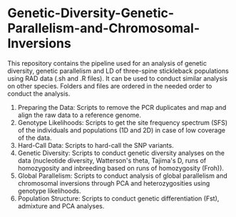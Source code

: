 # Genetic-Diversity-Genetic-Parallelism-and-Chromosomal-Inversions

This repository contains the pipeline used for an analysis of genetic diversity, genetic parallelism and LD of three-spine stickleback populations using RAD data (.sh and .R files). It can be used to conduct similar analysis on other species. Folders and files are ordered in the needed order to conduct the analysis.

1. Preparing the Data: Scripts to remove the PCR duplicates and map and align the raw data to a reference genome.
2. Genotype Likelihoods: Scripts to get the site frequency spectrum (SFS) of the individuals and populations (1D and 2D) in case of low coverage of the data.
3. Hard-Call Data: Scripts to hard-call the SNP variants.
4. Genetic Diversity: Scripts to conduct genetic diversity analyses on the data (nucleotide diversity, Watterson's theta, Tajima's D, runs of homozygosity and inbreeding based on runs of homozygosity (Froh)).
5. Global Parallelism: Scripts to conduct analysis of global parallelism and chromosomal inversions through PCA and heterozygosities using genotype likelihoods.
6. Population Structure: Scripts to conduct genetic differentiation (Fst), admixture and PCA analyses.
